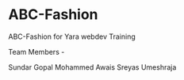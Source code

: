# ABC-Fashion
ABC-Fashion for Yara webdev Training

Team Members -

Sundar Gopal
Mohammed Awais
Sreyas
Umeshraja
